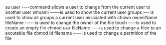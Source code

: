 su user ----command allows a user to change from the current user to another user
whoami -----is used to show the current user
groups --- is used to show all groups a current user assiciated with
chown ownerName fileName -----is used to change the owner of the file
touch ----is used to create an empty file
chmod u+x fileName ----is used to change a filee to an excutable file
chmod id filename ---- is used to change a permition of the file
